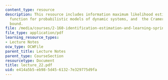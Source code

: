 ```yaml
---
content_type: resource
description: This resource includes information maximum likelihood estimate, likelihood
  function for probabilistic models of dynamic systems, and  the Cramer-Rao lower
  bound.
file: /media/courses/2-160-identification-estimation-and-learning-spring-2006/e414a5b5eb985d4561327e329775d9fa_lecture_22.pdf
file_type: application/pdf
learning_resource_types:
- Lecture Notes
ocw_type: OCWFile
parent_title: Lecture Notes
parent_type: CourseSection
resourcetype: Document
title: lecture_22.pdf
uid: e414a5b5-eb98-5d45-6132-7e329775d9fa
---
```

